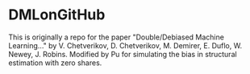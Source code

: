 # DMLonGitHub
This is originally a repo for the paper "Double/Debiased Machine Learning..." by V. Chetverikov, D. Chetverikov, M. Demirer, E. Duflo, W. Newey, J. Robins. Modified by Pu for simulating the bias in structural estimation with zero shares. 

